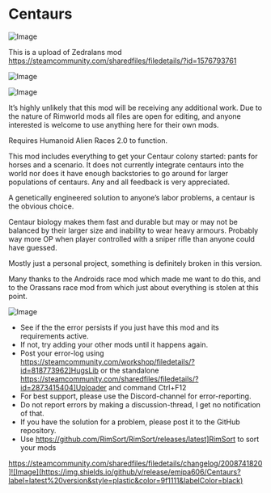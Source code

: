 # Centaurs

![Image](https://i.imgur.com/buuPQel.png)

This is a upload of Zedralans mod
	https://steamcommunity.com/sharedfiles/filedetails/?id=1576793761

![Image](https://i.imgur.com/KFjAmff.png)

	
![Image](https://i.imgur.com/Z4GOv8H.png)


It’s highly unlikely that this mod will be receiving any additional work. Due to the nature of Rimworld mods all files are open for editing, and anyone interested is welcome to use anything here for their own mods.



Requires Humanoid Alien Races 2.0 to function.

This mod includes everything to get your Centaur colony started: pants for horses and a scenario. 
It does not currently integrate centaurs into the world nor does it have enough backstories to go around for larger populations of centaurs. Any and all feedback is very appreciated.



A genetically engineered solution to anyone’s labor problems, a centaur is the obvious choice.

Centaur biology makes them fast and durable but may or may not be balanced by their larger size and inability to wear heavy armours. Probably way more OP when player controlled with a sniper rifle than anyone could have guessed.

Mostly just a personal project, something is definitely broken in this version.



Many thanks to the Androids race mod which made me want to do this, and to the Orassans race mod from which just about everything is stolen at this point.


![Image](https://i.imgur.com/PwoNOj4.png)



-  See if the the error persists if you just have this mod and its requirements active.
-  If not, try adding your other mods until it happens again.
-  Post your error-log using https://steamcommunity.com/workshop/filedetails/?id=818773962]HugsLib or the standalone https://steamcommunity.com/sharedfiles/filedetails/?id=2873415404]Uploader and command Ctrl+F12
-  For best support, please use the Discord-channel for error-reporting.
-  Do not report errors by making a discussion-thread, I get no notification of that.
-  If you have the solution for a problem, please post it to the GitHub repository.
-  Use https://github.com/RimSort/RimSort/releases/latest]RimSort to sort your mods



https://steamcommunity.com/sharedfiles/filedetails/changelog/2008741820]![Image](https://img.shields.io/github/v/release/emipa606/Centaurs?label=latest%20version&style=plastic&color=9f1111&labelColor=black)

